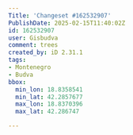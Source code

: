 ```yaml
---
Title: 'Changeset #162532907'
PublishDate: 2025-02-15T11:40:02Z
id: 162532907
user: Gisbudva
comment: trees
created_by: iD 2.31.1
tags:
- Montenegro
- Budva
bbox:
  min_lon: 18.8358541
  min_lat: 42.2857677
  max_lon: 18.8370396
  max_lat: 42.286747

---
```

